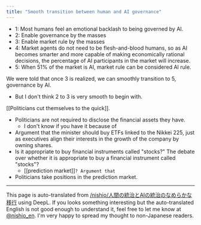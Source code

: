 ```yaml
---
title: "Smooth transition between human and AI governance"
---
```


- 1: Most humans feel an emotional backlash to being governed by AI.
- 2: Enable governance by the masses
- 3: Enable market rule by the masses
- 4: Market agents do not need to be flesh-and-blood humans, so as AI becomes smarter and more capable of making economically rational decisions, the percentage of AI participants in the market will increase.
- 5: When 51% of the market is AI, market rule can be considered AI rule.

We were told that once 3 is realized, we can smoothly transition to 5, governance by AI.
- But I don't think 2 to 3 is very smooth to begin with.

[[Politicians cut themselves to the quick]].
- Politicians are not required to disclose the financial assets they have.
    - I don't know if you have it because of
- Argument that the minister should buy ETFs linked to the Nikkei 225, just as executives align their interests in the growth of the company by owning shares.
- Is it appropriate to buy financial instruments called "stocks?" The debate over whether it is appropriate to buy a financial instrument called "stocks"?
    - [[prediction market]]`? Argument that`
- Politicians take positions in the prediction market.

---
This page is auto-translated from [/nishio/人間の統治とAIの統治のなめらかな移行](https://scrapbox.io/nishio/人間の統治とAIの統治のなめらかな移行) using DeepL. If you looks something interesting but the auto-translated English is not good enough to understand it, feel free to let me know at [@nishio_en](https://twitter.com/nishio_en). I'm very happy to spread my thought to non-Japanese readers.